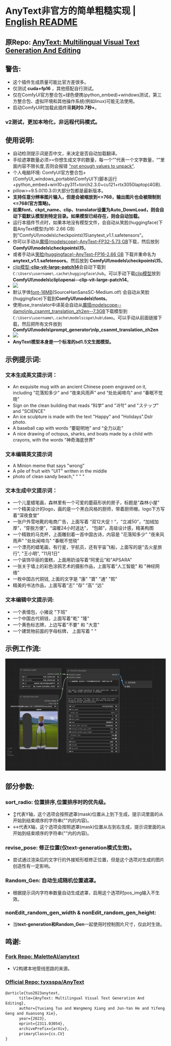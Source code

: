 # AnyText非官方的简单粗糙实现  |  [English README](../../README.md)

## 原Repo: [AnyText: Multilingual Visual Text Generation And Editing](https://github.com/tyxsspa/AnyText)

## 警告: 
- 这个插件生成质量可能比官方差很多。
- 仅测试 **cuda+fp16** ，其他搭配自行测试。
- 仅在ComfyUI官方整合包+绿色便携(python_embed)+windows测试，第三方整合包、虚拟环境和其他操作系统(例如linux)可能无法使用。
- 启动ComfyUI时加载此插件需**耗时0.7秒+**。
### v2测试，更加本地化，非远程代码模式。

## 使用说明:
- 自动检测提示词是否中文，来决定是否自动加载翻译。
- 手绘遮罩数量必须>=你想生成文字的数量，每一个“”代表一个文字数量，“”里面内容不限长度,否则会报错 ["not enough values to unpack"](https://github.com/zmwv823/ComfyUI-AnyText/issues/7).
- 个人电脑环境: ComfyUI官方整合包+(ComfyUI_windows_portable\ComfyUI下)脚本运行+python_embed+win10+py311+torch2.3.0+cu121+rtx3050laptop(4GB).
- pillow>=9.5.0(10.3.0)大部分包都是最新版本。
- **支持任意分辨率图片输入，但是会被缩放到<=768，输出图片也会被限制到<=768(官方策略)。**
- **如果font、ckpt_name、clip、translator设置为Auto_DownLoad，则会自动下载默认模型到特定目录。如果模型已经存在，则会自动加载。**
- 运行本插件节点时，如果本地没有模型文件，会自动从笑脸(huggingface)下载AnyText模型(fp16: 2.66 GB)到"ComfyUI\models\checkpoints\15\anytext_v1.1.safetensors"。
- 你可以手动从[魔搭(modelscope)-AnyText-FP32-5.73 GB](https://modelscope.cn/models/iic/cv_anytext_text_generation_editing/file/view/master?fileName=anytext_v1.1.ckpt&status=2)下载，然后放到**ComfyUI\models\checkpoints\15**。
- 或者手动从[笑脸(huggingface)-AnyText-FP16-2.66 GB](https://huggingface.co/Sanster/AnyText/blob/main/pytorch_model.fp16.safetensors) 下载并重命名为**anytext_v1.1.safetensors**。然后放到 **ComfyUI\models\checkpoints\15**。
- [clip模型-**clip-vit-large-patch14**](https://huggingface.co/openai/clip-vit-large-patch14)会自动下载到 `C:\Users\username\.cache\huggingface\hub`。可以手动下载[clip模型](https://huggingface.co/openai/clip-vit-large-patch14)放到**ComfyUI\models\clip\openai--clip-vit-large-patch14**。
- ![](./clip_model.jpg)
- 默认字体[font-18MB](https://huggingface.co/Sanster/AnyText/blob/main/SourceHanSansSC-Medium.otf)(SourceHanSansSC-Medium.otf) 会自动从笑脸(huggingface)下载到**ComfyUI\models\fonts**。
- 使用use_translator中译英会自动从[魔搭modelscope--damo\nlp_csanmt_translation_zh2en--7.3GB](https://www.modelscope.cn/models/iic/nlp_csanmt_translation_zh2en)下载模型到`C:\Users\username\.cache\modelscope\hub\damo`。可以手动从前面链接下载，然后把所有文件放到**ComfyUI\models\prompt_generator\nlp_csanmt_translation_zh2en**
- ![](./zh2en_model.jpg)
- **AnyText模型本身是一个标准的sd1.5文生图模型。**

## 示例提示词:
### 文本生成英文提示词：
- An exquisite mug with an ancient Chinese poem engraved on it, including  “花落知多少” and “夜来风雨声” and “处处闻啼鸟” and “春眠不觉晓”
- Sign on the clean building that reads “科学” and "과학"  and "ステップ" and "SCIENCE"
- An ice sculpture is made with the text "Happy" and "Holidays".Dslr photo.
- A baseball cap with words “要聪明地” and “全力以赴”
- A nice drawing of octopus, sharks, and boats made by a child with crayons, with the words “神奇海底世界”
### 文本编辑英文提示词
- A Minion meme that says "wrong"
- A pile of fruit with "UIT" written in the middle
- photo of clean sandy beach," " " "
### 文本生成中文提示词：
- 一个儿童蜡笔画，森林里有一个可爱的蘑菇形状的房子，标题是"森林小屋"
- 一个精美设计的logo，画的是一个黑白风格的厨师，带着厨师帽，logo下方写着“深夜食堂”
- 一张户外雪地靴的电商广告，上面写着 “双12大促！”，“立减50”，“加绒加厚”，“穿脱方便”，“温暖24小时送达”， “包邮”，高级设计感，精美构图
- 一个精致的马克杯，上面雕刻着一首中国古诗，内容是 "花落知多少" "夜来风雨声" "处处闻啼鸟" "春眠不觉晓"
- 一个漂亮的蜡笔画，有行星，宇航员，还有宇宙飞船，上面写的是"去火星旅行", "王小明", "11月1日"
- 一个装饰华丽的蛋糕，上面用奶油写着“阿里云”和"APSARA"
- 一张关于墙上的彩色涂鸦艺术的摄影作品，上面写着“人工智能" 和 "神经网络"
- 一枚中国古代铜钱,  上面的文字是 "康" "寶" "通" "熙"
- 精美的书法作品，上面写着“志” “存” “高” “远”
### 文本编辑中文提示词:
- 一个表情包，小猪说 "下班"
- 一个中国古代铜钱，上面写着"乾" "隆"
- 一个黄色标志牌，上边写着"不要" 和 "大意"
- 一个建筑物前面的字母标牌， 上面写着 " "
## 示例工作流:

![workflow](./AnyText-wf.png)

## 部分参数:

### sort_radio: 位置排序,位置排序时的优先级。

- ↕代表Y轴，这个选项会按照遮罩(mask)位置从上到下生成，提示词里面的从开始到结束顺序的字符串(""内的内容)。
- ↔代表X轴，这个选项会按照遮罩(mask)位置从左到右生成，提示词里面的从开始到结束顺序的字符串(""内的内容)。

### revise_pose: 修正位置(仅text-generation模式生效)。

- 尝试通过渲染后的文字行的外接矩形框修正位置，但是这个选项对生成的图片创造性有一定影响。

### Random_Gen: 自动生成随机位置遮罩。

- 根据提示词内字符串数量自动生成遮罩，启用这个选项时pos_img输入不生效。

### nonEdit_random_gen_width & nonEdit_random_gen_height:

- 当**text-generation和Random_Gen**一起使用时控制图片尺寸，仅此时生效。

## 鸣谢:
### [Fork Repo: MaletteAI/anytext](https://github.com/MaletteAI/anytext)
- V2构建本地管线思路的来源。
### [Official Repo: tyxsspa/AnyText](https://github.com/tyxsspa/AnyText)

```
@article{tuo2023anytext,
      title={AnyText: Multilingual Visual Text Generation And Editing}, 
      author={Yuxiang Tuo and Wangmeng Xiang and Jun-Yan He and Yifeng Geng and Xuansong Xie},
      year={2023},
      eprint={2311.03054},
      archivePrefix={arXiv},
      primaryClass={cs.CV}
}
```
